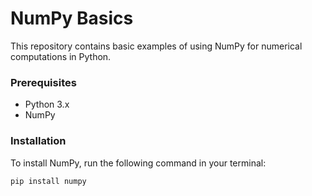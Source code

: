 # NumPy Basics

This repository contains basic examples of using NumPy for numerical computations in Python.

### Prerequisites
* Python 3.x
* NumPy

### Installation
To install NumPy, run the following command in your terminal:
```bash
pip install numpy
